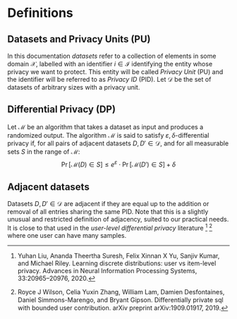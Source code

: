 # Definitions

## Datasets and Privacy Units (PU)

In this documentation *datasets* refer to a collection of elements in some domain $\mathcal{X}$, labelled with an identifier $i\in \mathcal{I}$ identifying the entity whose privacy we want to protect. This entity will be called *Privacy Unit* (PU) and the identifier will be referred to as *Privacy ID* (PID). Let $\mathcal{D}$ be the set of datasets of arbitrary sizes with a privacy unit.

## Differential Privacy (DP)

Let $\mathcal{M}$ be an algorithm that takes a dataset as input and produces a randomized output. The algorithm $\mathcal{M}$ is said to satisfy $\varepsilon,\delta$-differential privacy if, for all pairs of adjacent datasets $D, D' \in \mathcal{D}$, and for all measurable sets $S$ in the range of $\mathcal{M}$:
$$
\Pr[\mathcal{M}(D) \in S] \leq e^{\varepsilon} \cdot \Pr[\mathcal{M}(D') \in S] + \delta
$$

## Adjacent datasets

Datasets $D, D' \in \mathcal{D}$ are adjacent if they are equal up to the addition or removal of all entries sharing the same PID. Note that this is a slightly unusual and restricted definition of adjacency, suited to our practical needs. It is close to that used in the *user-level differential privacy* literature [^1] [^2] where one user can have many samples.

[^1]: Yuhan Liu, Ananda Theertha Suresh, Felix Xinnan X Yu, Sanjiv Kumar, and Michael Riley. Learning discrete distributions: user vs item-level privacy. Advances in Neural Information Processing Systems, 33:20965–20976, 2020.

[^2]: Royce J Wilson, Celia Yuxin Zhang, William Lam, Damien Desfontaines, Daniel Simmons-Marengo, and Bryant Gipson. Diﬀerentially private sql with bounded user contribution. arXiv preprint arXiv:1909.01917, 2019. 